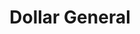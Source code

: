 ---
title: "Dollar General"
url: /springfield/dollar-general-west-jefferson-street/
shop: Kramladen
---
